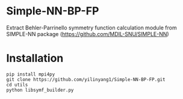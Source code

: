 # Simple-NN-BP-FP

Extract Behler-Parrinello symmetry function calculation module from SIMPLE-NN package (https://github.com/MDIL-SNU/SIMPLE-NN)

# Installation

```
pip install mpi4py
git clone https://github.com/yilinyang1/Simple-NN-BP-FP.git
cd utils
python libsymf_builder.py
```
